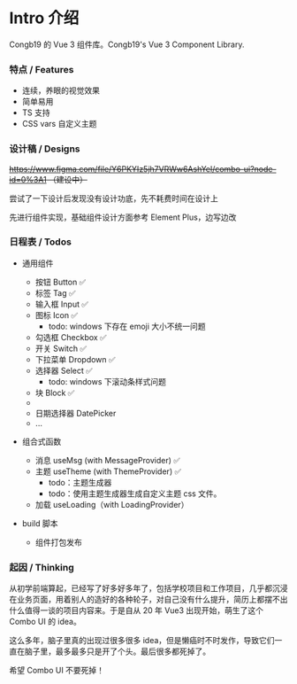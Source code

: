 # Intro 介绍

Congb19 的 Vue 3 组件库。Congb19's Vue 3 Component Library.

### 特点 / Features

- 连续，养眼的视觉效果
- 简单易用
- TS 支持
- CSS vars 自定义主题

### 设计稿 / Designs

~~https://www.figma.com/file/Y6PKYIz5jh7VRWw6AshYel/combo-ui?node-id=0%3A1 （建设中）~~

尝试了一下设计后发现没有设计功底，先不耗费时间在设计上

先进行组件实现，基础组件设计方面参考 Element Plus，边写边改

### 日程表 / Todos

- 通用组件

  - 按钮 Button ✅
  - 标签 Tag ✅
  - 输入框 Input ✅
  - 图标 Icon ✅
    - todo: windows 下存在 emoji 大小不统一问题
  - 勾选框 Checkbox ✅
  - 开关 Switch ✅
  - 下拉菜单 Dropdown ✅
  - 选择器 Select ✅
    - todo: windows 下滚动条样式问题
  - 块 Block ✅
  -
  - 日期选择器 DatePicker
  - ...

- 组合式函数

  - 消息 useMsg (with MessageProvider) ✅
  - 主题 useTheme (with ThemeProvider) ✅
    - todo：主题生成器
    - todo：使用主题生成器生成自定义主题 css 文件。
  - 加载 useLoading（with LoadingProvider）

- build 脚本

  - 组件打包发布

### 起因 / Thinking

从初学前端算起，已经写了好多好多年了，包括学校项目和工作项目，几乎都沉浸在业务页面，用着别人的造好的各种轮子，对自己没有什么提升，简历上都摆不出什么值得一谈的项目内容来。于是自从 20 年 Vue3 出现开始，萌生了这个 Combo UI 的 idea。

这么多年，脑子里真的出现过很多很多 idea，但是懒癌时不时发作，导致它们一直在脑子里，最多最多只是开了个头。最后很多都死掉了。

希望 Combo UI 不要死掉！
